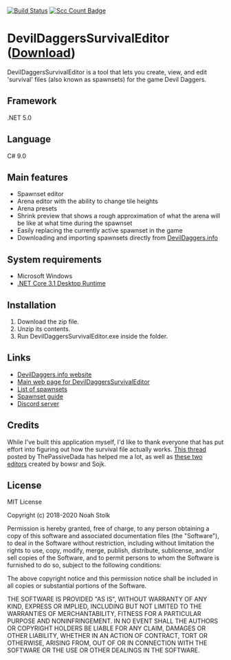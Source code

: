 [![Build Status](https://travis-ci.org/NoahStolk/DevilDaggersSurvivalEditor.svg?branch=master)](https://travis-ci.org/NoahStolk/DevilDaggersSurvivalEditor)
[![Scc Count Badge](https://sloc.xyz/github/NoahStolk/DevilDaggersSurvivalEditor/)](https://github.com/NoahStolk/DevilDaggersSurvivalEditor/)

# DevilDaggersSurvivalEditor ([Download](https://devildaggers.info/api/tools/DevilDaggersSurvivalEditor/file))
DevilDaggersSurvivalEditor is a tool that lets you create, view, and edit 'survival' files (also known as spawnsets) for the game Devil Daggers.

## Framework
.NET 5.0

## Language
C# 9.0

## Main features
- Spawnset editor
- Arena editor with the ability to change tile heights
- Arena presets
- Shrink preview that shows a rough approximation of what the arena will be like at what time during the spawnset
- Easily replacing the currently active spawnset in the game
- Downloading and importing spawnsets directly from [DevilDaggers.info](https://devildaggers.info)

## System requirements
- Microsoft Windows
- [.NET Core 3.1 Desktop Runtime](https://dotnet.microsoft.com/download/dotnet-core/thank-you/runtime-desktop-3.1.7-windows-x64-installer)

## Installation
1. Download the zip file.
2. Unzip its contents.
3. Run DevilDaggersSurvivalEditor.exe inside the folder.

## Links
- [DevilDaggers.info website](https://devildaggers.info)
- [Main web page for DevilDaggersSurvivalEditor](https://devildaggers.info/Tools/DevilDaggersSurvivalEditor)
- [List of spawnsets](https://devildaggers.info/Spawnsets)
- [Spawnset guide](https://devildaggers.info/Wiki/SpawnsetGuide)
- [Discord server](https://discord.gg/NF32j8S)

## Credits
While I've built this application myself, I'd like to thank everyone that has put effort into figuring out how the survival file actually works.
[This thread](https://steamcommunity.com/sharedfiles/filedetails/?id=797571917) posted by ThePassiveDada has helped me a lot, as well as [these two editors](https://steamcommunity.com/app/422970/discussions/0/1483232961033779525/) created by bowsr and Sojk.

## License
MIT License

Copyright (c) 2018-2020 Noah Stolk

Permission is hereby granted, free of charge, to any person obtaining a copy
of this software and associated documentation files (the "Software"), to deal
in the Software without restriction, including without limitation the rights
to use, copy, modify, merge, publish, distribute, sublicense, and/or sell
copies of the Software, and to permit persons to whom the Software is
furnished to do so, subject to the following conditions:

The above copyright notice and this permission notice shall be included in all
copies or substantial portions of the Software.

THE SOFTWARE IS PROVIDED "AS IS", WITHOUT WARRANTY OF ANY KIND, EXPRESS OR
IMPLIED, INCLUDING BUT NOT LIMITED TO THE WARRANTIES OF MERCHANTABILITY,
FITNESS FOR A PARTICULAR PURPOSE AND NONINFRINGEMENT. IN NO EVENT SHALL THE
AUTHORS OR COPYRIGHT HOLDERS BE LIABLE FOR ANY CLAIM, DAMAGES OR OTHER
LIABILITY, WHETHER IN AN ACTION OF CONTRACT, TORT OR OTHERWISE, ARISING FROM,
OUT OF OR IN CONNECTION WITH THE SOFTWARE OR THE USE OR OTHER DEALINGS IN THE
SOFTWARE.
